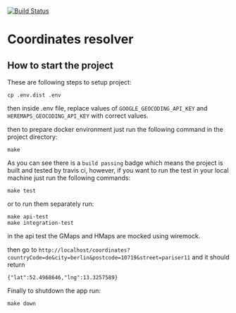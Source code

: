 [![Build Status](https://app.travis-ci.com/mehdi-zarrin/geolocation.svg?branch=master)](https://app.travis-ci.com/mehdi-zarrin/geolocation)

# Coordinates resolver


## How to start the project

These are following steps to setup project:

```
cp .env.dist .env
```
then inside .env file, replace values of `GOOGLE_GEOCODING_API_KEY` and `HEREMAPS_GEOCODING_API_KEY` with correct values.

then to prepare docker environment just run the following command in the project directory:
```
make
```

As you can see there is a `build passing` badge which means the project is built and tested by travis ci, however, if you want to run the test in your local machine just run the following commands:
```
make test
```
or to run them separately run:
```
make api-test
make integration-test
```
in the api test the GMaps and HMaps are mocked using wiremock.

then go to `http://localhost/coordinates?countryCode=de&city=berlin&postcode=10719&street=pariser11` and it should return
```
{"lat":52.4968646,"lng":13.3257589}
```

Finally to shutdown the app run:
```
make down 
```

